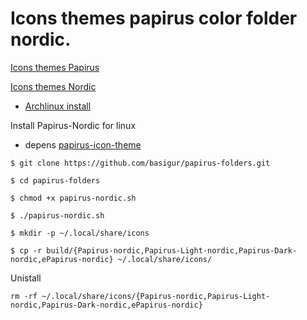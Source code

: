 # Icons themes papirus color folder nordic.

[Icons themes Papirus](https://github.com/PapirusDevelopmentTeam/papirus-icon-theme)

[Icons themes Nordic](https://github.com/EliverLara/folder-colors)

* [Archlinux install](https://aur.archlinux.org/packages/papirus-folders-nordic)


Install Papirus-Nordic for linux
* depens [papirus-icon-theme](https://github.com/PapirusDevelopmentTeam/papirus-icon-theme)

`$ git clone https://github.com/basigur/papirus-folders.git`

`$ cd papirus-folders`

`$ chmod +x papirus-nordic.sh`

`$ ./papirus-nordic.sh`

`$ mkdir -p ~/.local/share/icons`

`$ cp -r build/{Papirus-nordic,Papirus-Light-nordic,Papirus-Dark-nordic,ePapirus-nordic} ~/.local/share/icons/`

Unistall

`rm -rf ~/.local/share/icons/{Papirus-nordic,Papirus-Light-nordic,Papirus-Dark-nordic,ePapirus-nordic}`
